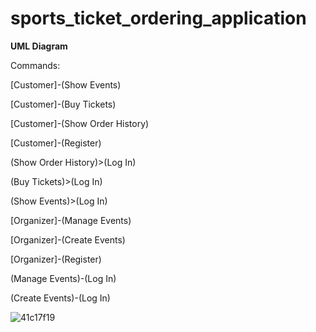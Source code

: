 # sports_ticket_ordering_application

**UML Diagram**

Commands:

[Customer]-(Show Events)

[Customer]-(Buy Tickets)

[Customer]-(Show Order History)

[Customer]-(Register)

(Show Order History)>(Log In)

(Buy Tickets)>(Log In)

(Show Events)>(Log In)

[Organizer]-(Manage Events)

[Organizer]-(Create Events)

[Organizer]-(Register)

(Manage Events)-(Log In)

(Create Events)-(Log In)


![41c17f19](https://github.com/cojocarucristian05/sports_ticket_ordering_application/assets/93082736/ed18505b-2227-4aed-a761-14434cdae787)
